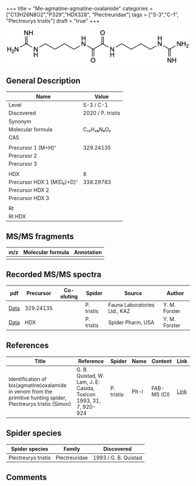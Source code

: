 +++
title = "Me-agmatine-agmatine-oxalamide"
categories = ["C13H26N8O2","P329","HDX328",
"Plectreuridae"]
tags = ["S-3","C-1",
"Plectreurys tristis"]
draft = "true"
+++

![](/img/Bis(agmatine)oxalamide.png)

## General Description

| Name                      | Value             |
|---------------------------|-------------------|
| Level                     | S-3 / C-1         |
| Discovered                | 2020 / P. tristis |
| Synonym                   |                   |
| Molecular formula         | C₁₃H₂₆N₈O₂        |
| CAS                       |                   |
|                           |                   |
| Precursor 1 [M+H]⁺        | 329.24135         |
| Precursor 2               |                   |
| Precursor 3               |                   |
|                           |                   |
| HDX                       | 8                 |
| Precursor HDX 1 [M(D₈)+D]⁺ | 338.29783         |
| Precursor HDX 2           |                   |
| Precursor HDX 3           |                   |
|                           |                   |
| Rt                        |                   |
| Rt HDX                    |                   |

## MS/MS fragments

| m/z | Molecular formula | Annotation |
|-----|-------------------|------------|
|     |                   |            |

## Recorded MS/MS spectra

| pdf | Precursor | Co-eluting | Spider | Source | Author |
|-----|-----------|------------|--------|--------|--------|
| [Data](/pdf/P-tristis/329_Me-agmatine-agmatine-oxalamide_Pt.pdf) | 329.24135 |           | P. tristis | Fauna Laboratories Ltd., KAZ | Y. M. Forster |
| [Data](/pdf/P-tristis/329_Me-agmatine-agmatine-oxalamide_Pt_HDX.pdf) | HDX |           | P. tristis | Spider Pharm, USA | Y. M. Forster |

## References

| Title                                                                                                            | Reference                                                         | Spider     | Name  | Content     | Link                                         |
|------------------------------------------------------------------------------------------------------------------|-------------------------------------------------------------------|------------|-------|-------------|----------------------------------------------|
| Identification of bis(agmatine)oxalamide in venom from the primitive hunting spider, Plectreurys tristis (Simon) | G. B. Quistad, W. Lam, J. E: Casida, Toxicon 1993, 31, 7, 920-924 | P. tristis | Plt-I | FAB-MS (CI) | [Link](https://doi.org/10.1016/0041-0101(93)90229-C) |

## Spider species

| Spider species      | Family        | Discovered           |
|---------------------|---------------|----------------------|
| Plectreurys tristis | Plectreuridae | 1993 / G. B. Quistad |

## Comments
